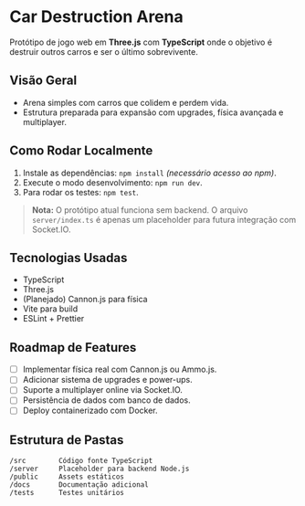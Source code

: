 # Car Destruction Arena

Protótipo de jogo web em **Three.js** com **TypeScript** onde o objetivo é destruir outros carros e ser o último sobrevivente.

## Visão Geral
- Arena simples com carros que colidem e perdem vida.
- Estrutura preparada para expansão com upgrades, física avançada e multiplayer.

## Como Rodar Localmente
1. Instale as dependências: `npm install` *(necessário acesso ao npm)*.
2. Execute o modo desenvolvimento: `npm run dev`.
3. Para rodar os testes: `npm test`.

> **Nota:** O protótipo atual funciona sem backend. O arquivo `server/index.ts` é apenas um placeholder para futura integração com Socket.IO.

## Tecnologias Usadas
- TypeScript
- Three.js
- (Planejado) Cannon.js para física
- Vite para build
- ESLint + Prettier

## Roadmap de Features
- [ ] Implementar física real com Cannon.js ou Ammo.js.
- [ ] Adicionar sistema de upgrades e power-ups.
- [ ] Suporte a multiplayer online via Socket.IO.
- [ ] Persistência de dados com banco de dados.
- [ ] Deploy containerizado com Docker.

## Estrutura de Pastas
```
/src        Código fonte TypeScript
/server     Placeholder para backend Node.js
/public     Assets estáticos
/docs       Documentação adicional
/tests      Testes unitários
```
